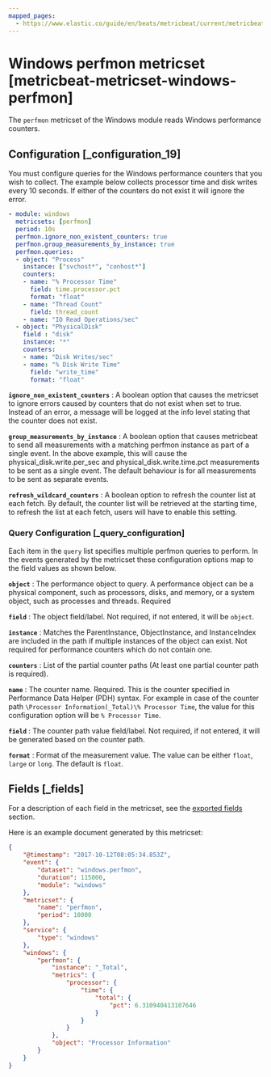 ```yaml
---
mapped_pages:
  - https://www.elastic.co/guide/en/beats/metricbeat/current/metricbeat-metricset-windows-perfmon.html
---
```


<!-- This file is generated! See scripts/mage/docs_collector.go -->

# Windows perfmon metricset [metricbeat-metricset-windows-perfmon]

The `perfmon` metricset of the Windows module reads Windows performance counters.


## Configuration [_configuration_19]

You must configure queries for the Windows performance counters that you wish to collect. The example below collects processor time and disk writes every 10 seconds. If either of the counters do not exist it will ignore the error.

```yaml
- module: windows
  metricsets: [perfmon]
  period: 10s
  perfmon.ignore_non_existent_counters: true
  perfmon.group_measurements_by_instance: true
  perfmon.queries:
  - object: "Process"
    instance: ["svchost*", "conhost*"]
    counters:
    - name: "% Processor Time"
      field: time.processor.pct
      format: "float"
    - name: "Thread Count"
      field: thread_count
    - name: "IO Read Operations/sec"
  - object: "PhysicalDisk"
    field : "disk"
    instance: "*"
    counters:
    - name: "Disk Writes/sec"
    - name: "% Disk Write Time"
      field: "write_time"
      format: "float"
```

**`ignore_non_existent_counters`**
:   A boolean option that causes the metricset to ignore errors caused by counters that do not exist when set to true. Instead of an error, a message will be logged at the info level stating that the counter does not exist.

**`group_measurements_by_instance`**
:   A boolean option that causes metricbeat to send all measurements with a matching perfmon instance as part of a single event. In the above example, this will cause the physical_disk.write.per_sec and physical_disk.write.time.pct measurements to be sent as a single event. The default behaviour is for all measurements to be sent as separate events.

**`refresh_wildcard_counters`**
:   A boolean option to refresh the counter list at each fetch. By default, the counter list will be retrieved at the starting time, to refresh the list at each fetch, users will have to enable this setting.


### Query Configuration [_query_configuration]

Each item in the `query` list specifies multiple perfmon queries to perform. In the events generated by the metricset these configuration options map to the field values as shown below.

**`object`**
:   The performance object to query. A performance object can be a physical component, such as processors, disks, and memory, or a system object, such as processes and threads. Required

**`field`**
:   The object field/label. Not required, if not entered, it will be `object`.

**`instance`**
:   Matches the ParentInstance, ObjectInstance, and InstanceIndex are included in the path if multiple instances of the object can exist. Not required for performance counters which do not contain one.

**`counters`**
:   List of the partial counter paths (At least one partial counter path is required).

**`name`**
:   The counter name. Required. This is the counter specified in Performance Data Helper (PDH) syntax. For example in case of the counter path `\Processor Information(_Total)\% Processor Time`, the value for this configuration option will be `% Processor Time`.

**`field`**
:   The counter path value field/label. Not required, if not entered, it will be generated based on the counter path.

**`format`**
:   Format of the measurement value. The value can be either `float`, `large` or `long`. The default is `float`.

## Fields [_fields]

For a description of each field in the metricset, see the [exported fields](/reference/metricbeat/exported-fields-windows.md) section.

Here is an example document generated by this metricset:

```json
{
    "@timestamp": "2017-10-12T08:05:34.853Z",
    "event": {
        "dataset": "windows.perfmon",
        "duration": 115000,
        "module": "windows"
    },
    "metricset": {
        "name": "perfmon",
        "period": 10000
    },
    "service": {
        "type": "windows"
    },
    "windows": {
        "perfmon": {
            "instance": "_Total",
            "metrics": {
                "processor": {
                    "time": {
                        "total": {
                            "pct": 6.310940413107646
                        }
                    }
                }
            },
            "object": "Processor Information"
        }
    }
}
```
